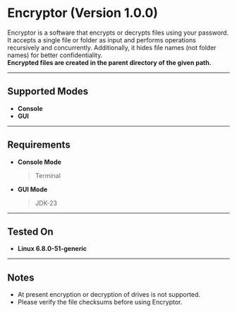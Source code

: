 # Encryptor (Version 1.0.0)

Encryptor is a software that encrypts or decrypts files using your password. It accepts a single file or folder as input and performs operations recursively and concurrently. Additionally, it hides file names (not folder names) for better confidentiality.  
**Encrypted files are created in the parent directory of the given path.**

---

## Supported Modes
  * **Console**
  * **GUI** 

---

## Requirements
- **Console Mode**
   > Terminal  
- **GUI Mode**
   > JDK-23

---

## Tested On
- **Linux 6.8.0-51-generic**  

---

## Notes
- At present encryption or decryption of drives is not supported.  
- Please verify the file checksums before using Encryptor.
